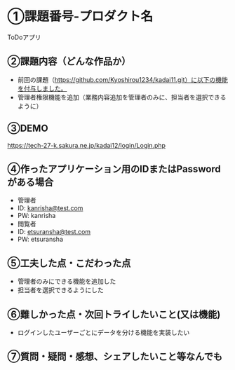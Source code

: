 # ①課題番号-プロダクト名

ToDoアプリ

## ②課題内容（どんな作品か）

- 前回の課題（https://github.com/Kyoshirou1234/kadai11.git）に以下の機能を付与しました。
- 管理者権限機能を追加（業務内容追加を管理者のみに、担当者を選択できるように）

## ③DEMO
https://tech-27-k.sakura.ne.jp/kadai12/login/Login.php

## ④作ったアプリケーション用のIDまたはPasswordがある場合
- 管理者
- ID: kanrisha@test.com
- PW: kanrisha
- 閲覧者
- ID: etsuransha@test.com
- PW: etsuransha

## ⑤工夫した点・こだわった点

- 管理者のみにできる機能を追加した
- 担当者を選択できるようにした

## ⑥難しかった点・次回トライしたいこと(又は機能)

- ログインしたユーザーごとにデータを分ける機能を実装したい

## ⑦質問・疑問・感想、シェアしたいこと等なんでも
